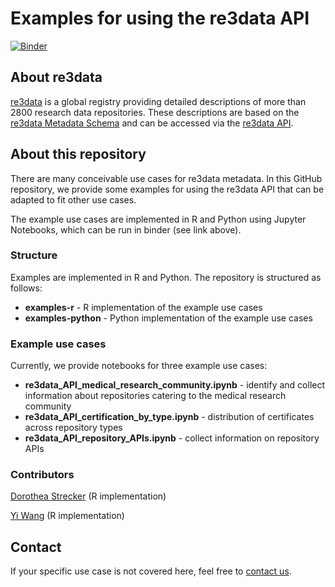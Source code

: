 # Examples for using the re3data API

[![Binder](https://mybinder.org/badge_logo.svg)](https://mybinder.org/v2/gh/re3data/using_the_re3data_API/HEAD)

## About re3data

[re3data](https://www.re3data.org/) is a global registry providing detailed descriptions of more than 2800 research data repositories. These descriptions are based on the [re3data Metadata Schema](https://www.re3data.org/schema/2-2) and can be accessed via the [re3data API](https://www.re3data.org/api/doc).

## About this repository
There are many conceivable use cases for re3data metadata. In this GitHub repository, we provide some examples for using the re3data API that can be adapted to fit other use cases.

The example use cases are implemented in R and Python using Jupyter Notebooks, which can be run in binder (see link above).

### Structure

Examples are implemented in R and Python. The repository is structured as follows:
* **examples-r** - R implementation of the example use cases
* **examples-python** - Python implementation of the example use cases

### Example use cases

Currently, we provide notebooks for three example use cases:
* **re3data_API_medical_research_community.ipynb** - identify and collect information about repositories catering to the medical research community
* **re3data_API_certification_by_type.ipynb** - distribution of certificates across repository types
* **re3data_API_repository_APIs.ipynb** - collect information on repository APIs

### Contributors

[Dorothea Strecker](https://orcid.org/0000-0002-9754-3807) (R implementation)

[Yi Wang](https://orcid.org/0000-0003-1354-3461) (R implementation)

## Contact

If your specific use case is not covered here, feel free to [contact us](mailto:info@re3data.org).
